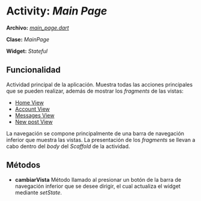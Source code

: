 # Activity: *Main Page*

**Archivo:**  [*main_page.dart* ](../../lib/pages/main_page.dart)

**Clase:**  *MainPage*  

**Widget:**  *Stateful*  

## Funcionalidad
Actividad principal de la aplicación.
Muestra todas las acciones principales que se pueden realizar, además de mostrar los *fragments* de las vistas:
  - [Home View](../fragments%20docs/Home%20View.md)
 - [Account View](../fragments%20docs/Account%20View.md)
 - [Messages View](../fragments%20docs/Messages%20View.md)
 - [New post View](../fragments%20docs/New%20post%20Docs.md)

La navegación se compone principalmente de una barra de navegación inferior que muestra las vistas.
La presentación de los *fragments* se llevan a cabo dentro del *body* del *Scaffold* de la actividad.
## Métodos
- **cambiarVista**
Método llamado al presionar un botón de la barra de navegación inferior que se desee dirigir, el cual actualiza el widget mediante *setState*.
<!--stackedit_data:
eyJoaXN0b3J5IjpbMTc4ODc5NjcwNiw1MDc3Nzk2NCwtMTAxMT
QyNzYwNSwxMTIyMzg0NDUyXX0=
-->